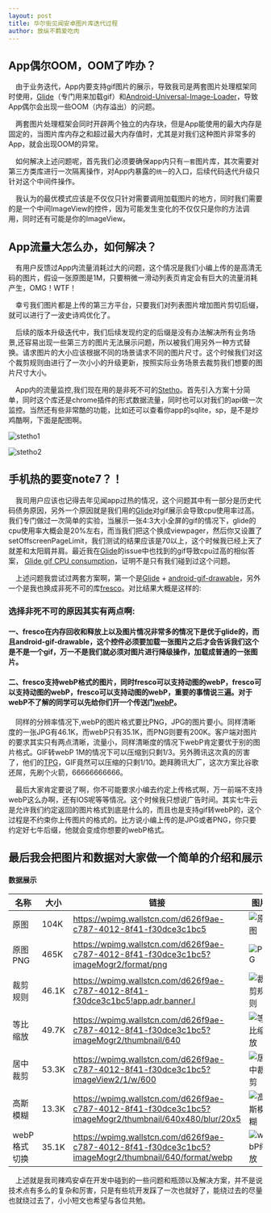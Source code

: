 ```yaml
---
layout: post
title: 华尔街见闻安卓图片库迭代过程
author: 放纵不羁爱吃肉
---
```


## App偶尔OOM，OOM了咋办？   

&ensp;&ensp;由于业务迭代，App内要支持gif图片的展示，导致我司是两套图片处理框架同时使用，[Glide](https://github.com/bumptech/glide)（专门用来加载gif）和[Android-Universal-Image-Loader](https://github.com/nostra13/Android-Universal-Image-Loader)，导致App偶尔会出现一些OOM（内存溢出）的问题。

&ensp;&ensp;两套图片处理框架会同时开辟两个独立的内存块，但是App能使用的最大内存是固定的，当图片库内存之和超过最大内存值时，尤其是对我们这种图片非常多的App，就会出现OOM的异常。

&ensp;&ensp;如何解决上述问题呢，首先我们必须要确保app内只有`一套`图片库，其次需要对第三方类库进行一次隔离操作，对App内暴露的`统一`的入口，后续代码迭代升级只针对这个中间件操作。

&ensp;&ensp;我认为的最优模式应该是不仅仅只针对需要调用加载图片的地方，同时我们需要的是一个中间ImageView的控件，因为可能发生变化的不仅仅只是你的方法调用，同时还有可能是你的ImageView。

## App流量大怎么办，如何解决？

&ensp;&ensp;有用户反馈过App内流量消耗过大的问题，这个情况是我们小编上传的是高清无码的图片，假设一张原图是1M，只要稍微一滑动列表页肯定会有巨大的流量消耗产生，OMG！WTF！

&ensp;&ensp;幸亏我们图片都是上传的第三方平台，只要我们对列表图片增加图片剪切后缀，就可以进行了一波史诗鸡优化了。

&ensp;&ensp;后续的版本升级迭代中，我们后续发现约定的后缀是没有办法解决所有业务场景,还容易出现一些第三方的图片无法展示问题，所以被我们用另外一种方式替换。请求图片的大小应该根据不同的场景请求不同的图片尺寸。这个时候我们对这个裁剪规则由进行了一次小小的升级更新，按照实际业务场景去裁剪我们想要的图片尺寸大小。

&ensp;&ensp;App内的流量监控,我们现在用的是非死不可的[Stetho](https://github.com/facebook/stetho)。首先引入方案十分简单，同时这个库还是chrome插件的形式数据流量，同时也可以对我们的api做一次监控。当然还有些非常酷的功能，比如还可以查看你app的sqlite，sp，是不是炒鸡酷啊，下面是配图啊。

![stetho1](https://leifzhang.github.io/leifzhang.github.io/images/inspector-discovery.png)

![stetho2](https://leifzhang.github.io/leifzhang.github.io/images/inspector-network.png)


## 手机热的要变note7？！  


&ensp;&ensp;我司用户应该也记得去年见闻app过热的情况，这个问题其中有一部分是历史代码债务原因，另外一个原因就是我们用的[Glide](https://github.com/bumptech/glide)对gif展示会导致cpu使用率过高。我们专门做过一次简单的实验，当展示一张4:3大小全屏的gif的情况下，glide的cpu使用率大概会是20%左右，而当我们把这个换成viewpager，然后你又设置了setOffscreenPageLimit，我们测试的结果应该是70以上，这个时候我已经上天了就差和太阳肩并肩。最近我在[Glide](https://github.com/bumptech/glide)的issue中也找到的gif导致cpu过高的相似答案，
[Glide gif CPU consumption](https://github.com/bumptech/glide/issues/1604)，证明不是只有我们碰到过这个问题。

&ensp;&ensp;上述问题我尝试过两套方案啊，第一个是[Glide](https://github.com/bumptech/glide) + [android-gif-drawable](https://github.com/koral--/android-gif-drawable)，另外一个是我也换成非死不可的库[fresco](https://github.com/facebook/fresco)。对比结果大概是这样的:

### 选择非死不可的原因其实有两点啊:

#### 一、fresco在内存回收和释放上以及图片情况非常多的情况下是优于glide的，而且android-gif-drawable，这个控件必须要加载一张图片之后才会告诉我们这个是不是一个gif，万一不是我们就必须对图片进行降级操作，加载成普通的一张图片。

#### 二、fresco支持webP格式的图片，同时fresco可以支持动图的webP，fresco可以支持动图的webP，fresco可以支持动图的webP，重要的事情说三遍。对于webP不了解的同学可以先给你们开一个传送门[webP](https://www.zhihu.com/question/27201061)。

&ensp;&ensp;同样的分辨率情况下,webP的图片格式要比PNG，JPG的图片要小。同样清晰度的一张JPG有46.1K，而webP只有35.1K，而PNG则要有200K。客户端对图片的要求其实只有两点清晰，流量小，同样清晰度的情况下webP肯定要优于别的图片格式。GIF转webP 1M的情况下可以压缩到只剩1/3。另外腾讯这次真的厉害了，他们的[TPG](http://www.yxdown.com/news/201705/351469.html)，GIF竟然可以压缩的只剩1/10。跪拜腾讯大厂，这次方案比谷歌还屌，先刷个火箭，66666666666。

&ensp;&ensp;最后大家肯定要说了啊，你不可能要求小编去约定上传格式啊，万一前端不支持webP这么办啊，还有IOS呢等等情况。这个时候我只想说广告时间。其实七牛云是允许我们约定返回的图片格式到底是什么的，而且也是支持gif转webP的，这个过程是不约束你上传图片的格式的。比方说小编上传的是JPG或者PNG，你只要约定好七牛后缀，他就会变成你想要的webP格式。

## 最后我会把图片和数据对大家做一个简单的介绍和展示

#### 数据展示

|名称|大小|链接|图片|
|-------|---------|-------------|--------|
|原图 |104K |https://wpimg.wallstcn.com/d626f9ae-c787-4012-8f41-f30dce3c1bc5  | ![原图](https://wpimg.wallstcn.com/d626f9ae-c787-4012-8f41-f30dce3c1bc5)|
|原图PNG  |465K |https://wpimg.wallstcn.com/d626f9ae-c787-4012-8f41-f30dce3c1bc5?imageMogr2/format/png |![PNG](https://wpimg.wallstcn.com/d626f9ae-c787-4012-8f41-f30dce3c1bc5?imageMogr2/format/png) |
|裁剪规则 |46.1K  |https://wpimg.wallstcn.com/d626f9ae-c787-4012-8f41-f30dce3c1bc5!app.adr.banner.l |![裁剪规则](https://wpimg.wallstcn.com/d626f9ae-c787-4012-8f41-f30dce3c1bc5!app.adr.banner.l)|
|等比缩放 |49.7K  |https://wpimg.wallstcn.com/d626f9ae-c787-4012-8f41-f30dce3c1bc5?imageMogr2/thumbnail/640 |![等比缩放](https://wpimg.wallstcn.com/d626f9ae-c787-4012-8f41-f30dce3c1bc5?imageMogr2/thumbnail/640) |
|居中裁剪 |53.3K  |https://wpimg.wallstcn.com/d626f9ae-c787-4012-8f41-f30dce3c1bc5?imageView2/1/w/600 |![居中裁剪](https://wpimg.wallstcn.com/d626f9ae-c787-4012-8f41-f30dce3c1bc5?imageView2/1/w/600)|
|高斯模糊 | 13.3K|  https://wpimg.wallstcn.com/d626f9ae-c787-4012-8f41-f30dce3c1bc5?imageMogr2/thumbnail/640x480/blur/20x5 |![高斯模糊](https://wpimg.wallstcn.com/d626f9ae-c787-4012-8f41-f30dce3c1bc5?imageMogr2/thumbnail/640x480/blur/20x5)
|webP格式切换 |35.1K  |https://wpimg.wallstcn.com/d626f9ae-c787-4012-8f41-f30dce3c1bc5?imageMogr2/thumbnail/640/format/webp |![webP缩放](https://wpimg.wallstcn.com/d626f9ae-c787-4012-8f41-f30dce3c1bc5?imageMogr2/thumbnail/640/format/webp)



&ensp;&ensp;上述就是我司辣鸡安卓在开发中碰到的一些问题和瓶颈以及解决方案，并不是说技术点有多么的复杂和厉害，只是有些坑开发踩了一次也就好了，能绕过去的尽量也就绕过去了，小小短文也希望与各位共勉。
